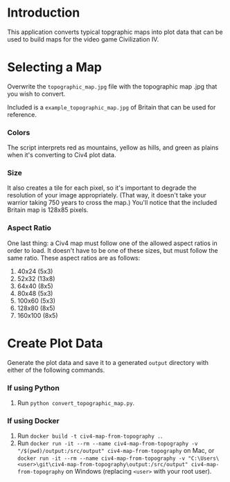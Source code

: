 # Introduction

This application converts typical topgraphic maps into plot data that can be used to build maps for the video game Civilization IV.

# Selecting a Map

Overwrite the `topographic_map.jpg` file with the topographic map .jpg that you wish to convert.

Included is a `example_topographic_map.jpg` of Britain that can be used for reference.

### Colors

The script interprets red as mountains, yellow as hills, and green as plains when it's converting to Civ4 plot data.

### Size

It also creates a tile for each pixel, so it's important to degrade the resolution of your image appropriately. (That way, it doesn't take your warrior taking 750 years to cross the map.) You'll notice that the included Britain map is 128x85 pixels.

### Aspect Ratio

One last thing: a Civ4 map must follow one of the allowed aspect ratios in order to load. It doesn't have to be one of these sizes, but must follow the same ratio. These aspect ratios are as follows:
 1. 40x24   (5x3)
 2. 52x32   (13x8)
 3. 64x40   (8x5)
 4. 80x48   (5x3)
 5. 100x60  (5x3)
 6. 128x80  (8x5)
 7. 160x100 (8x5)

# Create Plot Data

Generate the plot data and save it to a generated `output` directory with either of the following commands.

### If using Python

1. Run `python convert_topographic_map.py`.

### If using Docker

1. Run `docker build -t civ4-map-from-topography .`.
2. Run `docker run -it --rm --name civ4-map-from-topography -v "/$(pwd)/output:/src/output" civ4-map-from-topography` on Mac, or `docker run -it --rm --name civ4-map-from-topography -v "C:\Users\<user>\git\civ4-map-from-topography\output:/src/output" civ4-map-from-topography` on Windows (replacing `<user>` with your root user).
